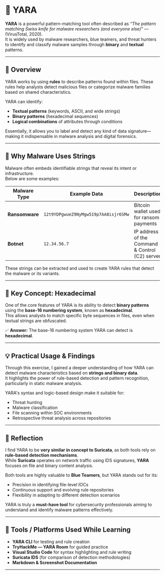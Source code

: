# 🧩 YARA 

**YARA** is a powerful pattern-matching tool often described as *“The pattern matching Swiss knife for malware researchers (and everyone else)”* — (VirusTotal, 2020).  
It is widely used by malware researchers, blue teamers, and threat hunters to identify and classify malware samples through **binary** and **textual** patterns.

---

## 🧠 Overview

YARA works by using **rules** to describe patterns found within files. These rules help analysts detect malicious files or categorize malware families based on shared characteristics.  

YARA can identify:
- **Textual patterns** (keywords, ASCII, and wide strings)  
- **Binary patterns** (hexadecimal sequences)  
- **Logical combinations** of attributes through conditions  

Essentially, it allows you to label and detect any kind of data signature—making it indispensable in malware analysis and digital forensics.

---

## 🧩 Why Malware Uses Strings

Malware often embeds identifiable strings that reveal its intent or infrastructure.  
Below are some examples:

| Malware Type | Example Data | Description |
|---------------|--------------|-------------|
| **Ransomware** | `12t9YDPgwueZ9NyMgw519p7AA8isjr6SMw` | Bitcoin wallet used for ransom payments |
| **Botnet** | `12.34.56.7` | IP address of the Command & Control (C2) server |

These strings can be extracted and used to create YARA rules that detect the malware or its variants.

---

## 🧮 Key Concept: Hexadecimal

One of the core features of YARA is its ability to detect **binary patterns** using the **base-16 numbering system**, known as **hexadecimal**.  
This allows analysts to match specific byte sequences in files, even when textual strings are obfuscated.

✅ **Answer:** The base-16 numbering system YARA can detect is **hexadecimal**.

---

## 💡 Practical Usage & Findings

Through this exercise, I gained a deeper understanding of how YARA can detect malware characteristics based on **strings and binary data**.  
It highlights the power of rule-based detection and pattern recognition, particularly in static malware analysis.

YARA's syntax and logic-based design make it suitable for:
- Threat hunting  
- Malware classification  
- File scanning within SOC environments  
- Retrospective threat analysis across repositories  

---

## 🧠 Reflection

I find YARA to be **very similar in concept to Suricata**, as both tools rely on **rule-based detection mechanisms**.  
While **Suricata** operates on network traffic using IDS signatures, **YARA** focuses on file and binary content analysis.  

Both tools are highly valuable to **Blue Teamers**, but YARA stands out for its:
- Precision in identifying file-level IOCs  
- Continuous support and evolving rule repositories  
- Flexibility in adapting to different detection scenarios  

YARA is truly a **must-have tool** for cybersecurity professionals aiming to understand and identify malware patterns effectively.

---

## 🧰 Tools / Platforms Used While Learning

- **YARA CLI** for testing and rule creation  
- **TryHackMe — YARA Room** for guided practice  
- **Visual Studio Code** for syntax highlighting and rule writing  
- **Suricata IDS** (for comparison of detection methodologies)  
- **Markdown & Screenshot Documentation**

---
